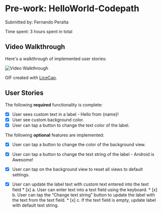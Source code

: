 # Pre-work: HelloWorld-Codepath

Submitted by: Fernando Peralta

Time spent: 3 hours spent in total

## Video Walkthrough

Here's a walkthrough of implemented user stories:

<img src='https://i.imgur.com/tJyLJPM.gif' title='Video Walkthrough' width='' alt='Video Walkthrough' />

GIF created with [LiceCap](http://www.cockos.com/licecap/).

## User Stories

The following **required** functionality is complete:

* [x] User sees custom text in a label - Hello from {name}!
* [x] User see custom background color.
* [x] User can tap a button to change the text color of the label.

The following **optional** features are implemented:

* [x] User can tap a button to change the color of the background view.
* [x] User can tap a button to change the text string of the label - Android is Awesome!
* [x] User can tap on the background view to reset all views to default settings.
* [x] User can update the label text with custom text entered into the text field
       * [x] a. User can enter text into a text field using the keyboard.
       * [x] b. User can tap the “Change text string” button to update the label with the text from the text field.
       * [x] c. If the text field is empty, update label with default text string.
       
